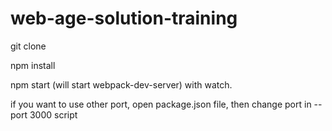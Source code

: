 # web-age-solution-training

git clone

npm install

npm start (will start webpack-dev-server) with watch.

if you want to use other port, open package.json file, then change port in --port 3000 script
